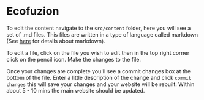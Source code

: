 # Ecofuzion

To edit the content navigate to the `src/content` folder, here you will see a set of .md files. This files are written in a type of language called markdown (See [here](https://www.markdownguide.org/basic-syntax/) for details about markdown). 

To edit a file, click on the file you wish to edit then in the top right corner click on the pencil icon. Make the changes to the file. 

Once your changes are complete you'll see a commit changes box at the bottom of the file. Enter a little description of the change and click `commit changes` this will save your changes and your website will be rebuilt. Within about 5 - 10 mins the main website should be updated.



